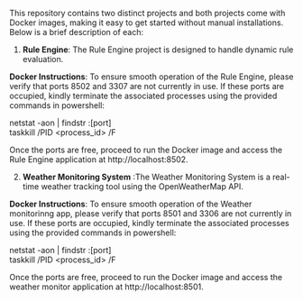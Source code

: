 This repository contains two distinct projects and both projects come with Docker images, making it easy to get started without manual installations. Below is a brief description of each:  

1. **Rule Engine**: The Rule Engine project is designed to handle dynamic rule evaluation.  

**Docker Instructions**: To ensure smooth operation of the Rule Engine, please verify that ports 8502 and 3307 are not currently in use. If these ports are occupied, kindly terminate the associated processes using the provided commands in powershell:  

   netstat -aon | findstr :[port]   
   taskkill /PID <process_id> /F
   
Once the ports are free, proceed to run the Docker image and access the Rule Engine application at http://localhost:8502.  


2. **Weather Monitoring System** :The Weather Monitoring System is a real-time weather tracking tool using the OpenWeatherMap API.  

**Docker Instructions**: To ensure smooth operation of the Weather monitorinng app, please verify that ports 8501 and 3306 are not currently in use. If these ports are occupied, kindly terminate the associated processes using the provided commands in powershell:  

   netstat -aon | findstr :[port]   
   taskkill /PID <process_id> /F
   
Once the ports are free, proceed to run the Docker image and access the weather monitor application at http://localhost:8501.  
   
